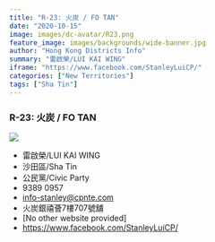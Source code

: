 ```yaml
---
title: "R-23: 火炭 / FO TAN"
date: "2020-10-15"
image: images/dc-avatar/R23.png
feature_image: images/backgrounds/wide-banner.jpg
author: "Hong Kong Districts Info"
summary: "雷啟榮/LUI KAI WING"
iframe: "https://www.facebook.com/StanleyLuiCP/"
categories: ["New Territories"]
tags: ["Sha Tin"]
---
```


### R-23: 火炭 / FO TAN  
![](/images/dc-avatar/R23.png)  

 - 雷啟榮/LUI KAI WING  
 - 沙田區/Sha Tin  
 - 公民黨/Civic Party  
 - 9389 0957  
 - info-stanley@cpnte.com  
 - 火炭銀禧薈7樓707號舖  
 - [No other website provided]  
 - https://www.facebook.com/StanleyLuiCP/
